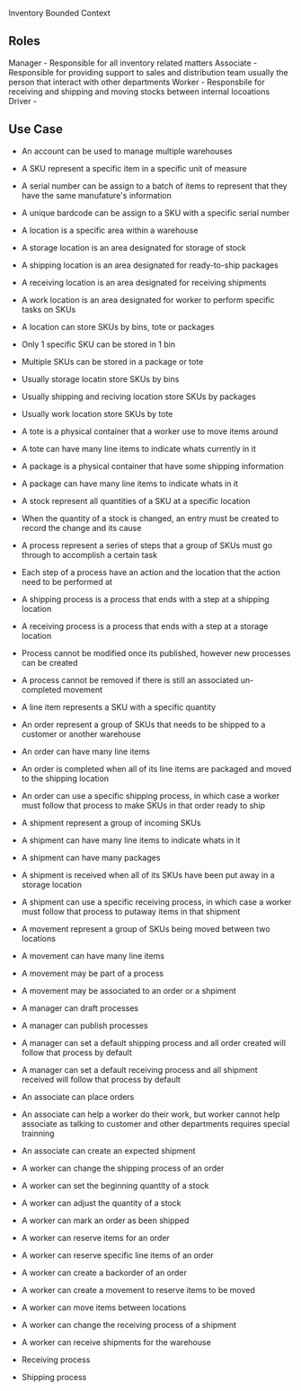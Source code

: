 Inventory Bounded Context

## Roles

Manager - Responsible for all inventory related matters
Associate - Responsible for providing support to sales and distribution team usually the person that interact with other departments
Worker - Responsbile for receiving and shipping and moving stocks between internal locoations
Driver -

## Use Case

- An account can be used to manage multiple warehouses

- A SKU represent a specific item in a specific unit of measure
- A serial number can be assign to a batch of items to represent that they have the same manufature's information
- A unique bardcode can be assign to a SKU with a specific serial number

- A location is a specific area within a warehouse
- A storage location is an area designated for storage of stock
- A shipping location is an area designated for ready-to-ship packages
- A receiving location is an area designated for receiving shipments
- A work location is an area designated for worker to perform specific tasks on SKUs
- A location can store SKUs by bins, tote or packages
- Only 1 specific SKU can be stored in 1 bin
- Multiple SKUs can be stored in a package or tote
- Usually storage locatin store SKUs by bins
- Usually shipping and reciving location store SKUs by packages
- Usually work location store SKUs by tote

- A tote is a physical container that a worker use to move items around
- A tote can have many line items to indicate whats currently in it

- A package is a physical container that have some shipping information
- A package can have many line items to indicate whats in it

- A stock represent all quantities of a SKU at a specific location
- When the quantity of a stock is changed, an entry must be created to record the change and its cause

- A process represent a series of steps that a group of SKUs must go through to accomplish a certain task
- Each step of a process have an action and the location that the action need to be performed at
- A shipping process is a process that ends with a step at a shipping location
- A receiving process is a process that ends with a step at a storage location
- Process cannot be modified once its published, however new processes can be created
- A process cannot be removed if there is still an associated un-completed movement

- A line item represents a SKU with a specific quantity

- An order represent a group of SKUs that needs to be shipped to a customer or another warehouse
- An order can have many line items
- An order is completed when all of its line items are packaged and moved to the shipping location
- An order can use a specific shipping process, in which case a worker must follow that process to make SKUs in that order ready to ship

- A shipment represent a group of incoming SKUs
- A shipment can have many line items to indicate whats in it
- A shipment can have many packages
- A shipment is received when all of its SKUs have been put away in a storage location
- A shipment can use a specific receiving process, in which case a worker must follow that process to putaway items in that shipment

- A movement represent a group of SKUs being moved between two locations
- A movement can have many line items
- A movement may be part of a process
- A movement may be associated to an order or a shpiment

- A manager can draft processes
- A manager can publish processes
- A manager can set a default shipping process and all order created will follow that process by default
- A manager can set a default receiving process and all shipment received will follow that process by default

- An associate can place orders
- An associate can help a worker do their work, but worker cannot help associate as talking to customer and other departments requires special trainning
- An associate can create an expected shipment

- A worker can change the shipping process of an order
- A worker can set the beginning quantity of a stock
- A worker can adjust the quantity of a stock
- A worker can mark an order as been shipped
- A worker can reserve items for an order
- A worker can reserve specific line items of an order
- A worker can create a backorder of an order
- A worker can create a movement to reserve items to be moved
- A worker can move items between locations
- A worker can change the receiving process of a shipment
- A worker can receive shipments for the warehouse


- Receiving process
- Shipping process
